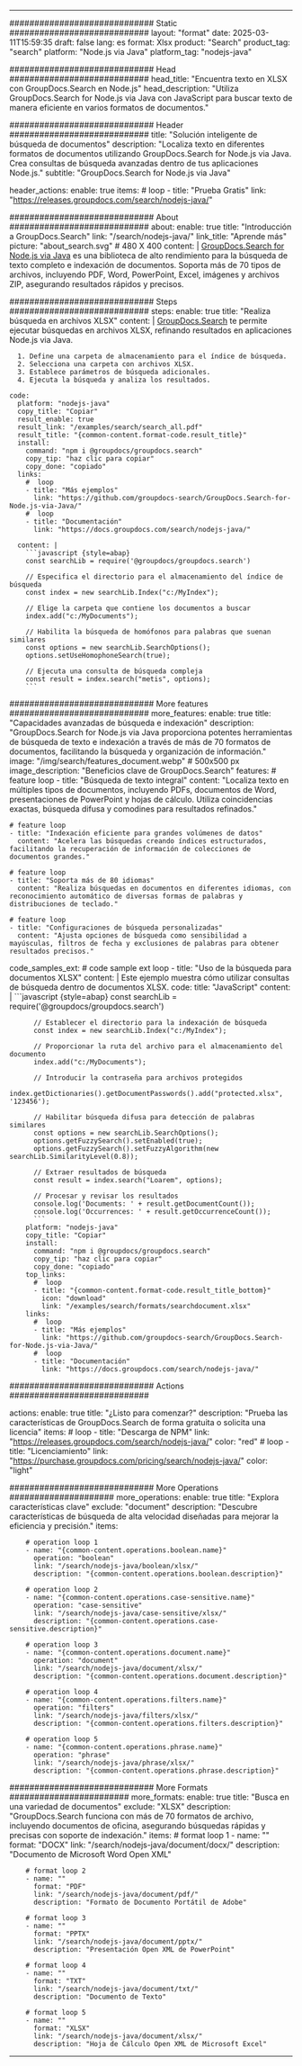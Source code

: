 
---
############################# Static ############################
layout: "format"
date:  2025-03-11T15:59:35
draft: false
lang: es
format: Xlsx
product: "Search"
product_tag: "search"
platform: "Node.js via Java"
platform_tag: "nodejs-java"

############################# Head ############################
head_title: "Encuentra texto en XLSX con GroupDocs.Search en Node.js"
head_description: "Utiliza GroupDocs.Search for Node.js via Java con JavaScript para buscar texto de manera eficiente en varios formatos de documentos."

############################# Header ############################
title: "Solución inteligente de búsqueda de documentos" 
description: "Localiza texto en diferentes formatos de documentos utilizando GroupDocs.Search for Node.js via Java. Crea consultas de búsqueda avanzadas dentro de tus aplicaciones Node.js."
subtitle: "GroupDocs.Search for Node.js via Java" 

header_actions:
  enable: true
  items:
    #  loop
    - title: "Prueba Gratis"
      link: "https://releases.groupdocs.com/search/nodejs-java/"
      
############################# About ############################
about:
    enable: true
    title: "Introducción a GroupDocs.Search"
    link: "/search/nodejs-java/"
    link_title: "Aprende más"
    picture: "about_search.svg" # 480 X 400
    content: |
       [GroupDocs.Search for Node.js via Java](/search/nodejs-java/) es una biblioteca de alto rendimiento para la búsqueda de texto completo e indexación de documentos. Soporta más de 70 tipos de archivos, incluyendo PDF, Word, PowerPoint, Excel, imágenes y archivos ZIP, asegurando resultados rápidos y precisos.

############################# Steps ############################
steps:
    enable: true
    title: "Realiza búsqueda en archivos XLSX"
    content: |
      [GroupDocs.Search](/search/nodejs-java/) te permite ejecutar búsquedas en archivos XLSX, refinando resultados en aplicaciones Node.js via Java.
      
      1. Define una carpeta de almacenamiento para el índice de búsqueda.
      2. Selecciona una carpeta con archivos XLSX.
      3. Establece parámetros de búsqueda adicionales.
      4. Ejecuta la búsqueda y analiza los resultados.
   
    code:
      platform: "nodejs-java"
      copy_title: "Copiar"
      result_enable: true
      result_link: "/examples/search/search_all.pdf"
      result_title: "{common-content.format-code.result_title}"
      install:
        command: "npm i @groupdocs/groupdocs.search"
        copy_tip: "haz clic para copiar"
        copy_done: "copiado"
      links:
        #  loop
        - title: "Más ejemplos"
          link: "https://github.com/groupdocs-search/GroupDocs.Search-for-Node.js-via-Java/"
        #  loop
        - title: "Documentación"
          link: "https://docs.groupdocs.com/search/nodejs-java/"
          
      content: |
        ```javascript {style=abap}
        const searchLib = require('@groupdocs/groupdocs.search')

        // Especifica el directorio para el almacenamiento del índice de búsqueda
        const index = new searchLib.Index("c:/MyIndex");

        // Elige la carpeta que contiene los documentos a buscar
        index.add("c:/MyDocuments");

        // Habilita la búsqueda de homófonos para palabras que suenan similares
        const options = new searchLib.SearchOptions();
        options.setUseHomophoneSearch(true);

        // Ejecuta una consulta de búsqueda compleja
        const result = index.search("metis", options);
        ```            

############################# More features ############################
more_features:
  enable: true
  title: "Capacidades avanzadas de búsqueda e indexación"
  description: "GroupDocs.Search for Node.js via Java proporciona potentes herramientas de búsqueda de texto e indexación a través de más de 70 formatos de documentos, facilitando la búsqueda y organización de información."
  image: "/img/search/features_document.webp" # 500x500 px
  image_description: "Beneficios clave de GroupDocs.Search"
  features:
    # feature loop
    - title: "Búsqueda de texto integral"
      content: "Localiza texto en múltiples tipos de documentos, incluyendo PDFs, documentos de Word, presentaciones de PowerPoint y hojas de cálculo. Utiliza coincidencias exactas, búsqueda difusa y comodines para resultados refinados."

    # feature loop
    - title: "Indexación eficiente para grandes volúmenes de datos"
      content: "Acelera las búsquedas creando índices estructurados, facilitando la recuperación de información de colecciones de documentos grandes."

    # feature loop
    - title: "Soporta más de 80 idiomas"
      content: "Realiza búsquedas en documentos en diferentes idiomas, con reconocimiento automático de diversas formas de palabras y distribuciones de teclado."

    # feature loop
    - title: "Configuraciones de búsqueda personalizadas"
      content: "Ajusta opciones de búsqueda como sensibilidad a mayúsculas, filtros de fecha y exclusiones de palabras para obtener resultados precisos."
      
  code_samples_ext:
    # code sample ext loop
    - title: "Uso de la búsqueda para documentos XLSX"
      content: |
        Este ejemplo muestra cómo utilizar consultas de búsqueda dentro de documentos XLSX.
      code:
        title: "JavaScript"
        content: |
          ```javascript {style=abap}
          const searchLib = require('@groupdocs/groupdocs.search')
          
          // Establecer el directorio para la indexación de búsqueda
          const index = new searchLib.Index("c:/MyIndex");
              
          // Proporcionar la ruta del archivo para el almacenamiento del documento
          index.add("c:/MyDocuments");

          // Introducir la contraseña para archivos protegidos
          index.getDictionaries().getDocumentPasswords().add("protected.xlsx", '123456');

          // Habilitar búsqueda difusa para detección de palabras similares
          const options = new searchLib.SearchOptions();
          options.getFuzzySearch().setEnabled(true);
          options.getFuzzySearch().setFuzzyAlgorithm(new searchLib.SimilarityLevel(0.8));

          // Extraer resultados de búsqueda
          const result = index.search("Loarem", options);
          
          // Procesar y revisar los resultados
          console.log('Documents: ' + result.getDocumentCount());
          console.log('Occurrences: ' + result.getOccurrenceCount());
          ```
        platform: "nodejs-java"
        copy_title: "Copiar"
        install:
          command: "npm i @groupdocs/groupdocs.search"
          copy_tip: "haz clic para copiar"
          copy_done: "copiado"
        top_links:
          #  loop
          - title: "{common-content.format-code.result_title_bottom}"
            icon: "download"
            link: "/examples/search/formats/searchdocument.xlsx"
        links:
          #  loop
          - title: "Más ejemplos"
            link: "https://github.com/groupdocs-search/GroupDocs.Search-for-Node.js-via-Java/"
          #  loop
          - title: "Documentación"
            link: "https://docs.groupdocs.com/search/nodejs-java/"
            

            


############################# Actions ############################

actions:
  enable: true
  title: "¿Listo para comenzar?"
  description: "Prueba las características de GroupDocs.Search de forma gratuita o solicita una licencia"
  items:
    #  loop
    - title: "Descarga de NPM"
      link: "https://releases.groupdocs.com/search/nodejs-java/"
      color: "red"
        #  loop
    - title: "Licenciamiento"
      link: "https://purchase.groupdocs.com/pricing/search/nodejs-java/"
      color: "light"


############################# More Operations #####################
more_operations:
    enable: true
    title: "Explora características clave"
    exclude: "document"
    description: "Descubre características de búsqueda de alta velocidad diseñadas para mejorar la eficiencia y precisión."
    items: 
          
        # operation loop 1
        - name: "{common-content.operations.boolean.name}"
          operation: "boolean"
          link: "/search/nodejs-java/boolean/xlsx/"
          description: "{common-content.operations.boolean.description}"

        # operation loop 2
        - name: "{common-content.operations.case-sensitive.name}"
          operation: "case-sensitive"
          link: "/search/nodejs-java/case-sensitive/xlsx/"
          description: "{common-content.operations.case-sensitive.description}"

        # operation loop 3
        - name: "{common-content.operations.document.name}"
          operation: "document"
          link: "/search/nodejs-java/document/xlsx/"
          description: "{common-content.operations.document.description}"

        # operation loop 4
        - name: "{common-content.operations.filters.name}"
          operation: "filters"
          link: "/search/nodejs-java/filters/xlsx/"
          description: "{common-content.operations.filters.description}"

        # operation loop 5
        - name: "{common-content.operations.phrase.name}"
          operation: "phrase"
          link: "/search/nodejs-java/phrase/xlsx/"
          description: "{common-content.operations.phrase.description}"
          
        
          
############################# More Formats ########################
more_formats:
    enable: true
    title: "Busca en una variedad de documentos"
    exclude: "XLSX"
    description: "GroupDocs.Search funciona con más de 70 formatos de archivo, incluyendo documentos de oficina, asegurando búsquedas rápidas y precisas con soporte de indexación."
    items: 
        # format loop 1
        - name: ""
          format: "DOCX"
          link: "/search/nodejs-java/document/docx/"
          description: "Documento de Microsoft Word Open XML"
          
        # format loop 2
        - name: ""
          format: "PDF"
          link: "/search/nodejs-java/document/pdf/"
          description: "Formato de Documento Portátil de Adobe"
          
        # format loop 3
        - name: ""
          format: "PPTX"
          link: "/search/nodejs-java/document/pptx/"
          description: "Presentación Open XML de PowerPoint"

        # format loop 4
        - name: ""
          format: "TXT"
          link: "/search/nodejs-java/document/txt/"
          description: "Documento de Texto"
          
        # format loop 5
        - name: ""
          format: "XLSX"
          link: "/search/nodejs-java/document/xlsx/"
          description: "Hoja de Cálculo Open XML de Microsoft Excel"
  

---
